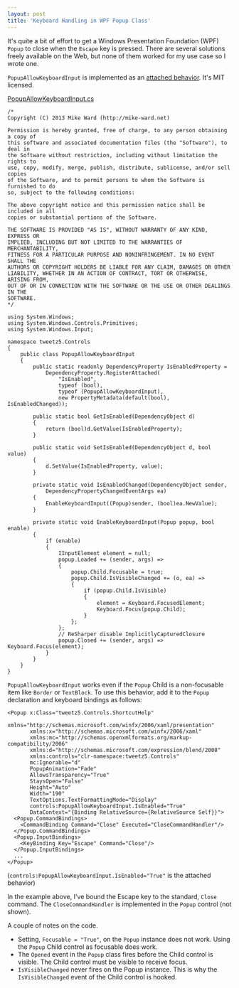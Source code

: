 ```yaml
---
layout: post
title: 'Keyboard Handling in WPF Popup Class'
---
```

It's quite a bit of effort to get a Windows Presentation Foundation (WPF) `Popup` to close when the `Escape` key is pressed. There are several solutions freely available on the Web, but none of them worked for my use case so I wrote one. 

`PopupAllowKeyboardInput` is implemented as an [attached behavior](http://msdn.microsoft.com/en-us/library/ms749011.aspx). It's MIT licensed.

[PopupAllowKeyboardInput.cs](https://gist.github.com/mike-ward/6672436)
    
    /*   
    Copyright (C) 2013 Mike Ward (http://mike-ward.net)  
      
    Permission is hereby granted, free of charge, to any person obtaining a copy of  
    this software and associated documentation files (the "Software"), to deal in   
    the Software without restriction, including without limitation the rights to   
    use, copy, modify, merge, publish, distribute, sublicense, and/or sell copies   
    of the Software, and to permit persons to whom the Software is furnished to do   
    so, subject to the following conditions:  
      
    The above copyright notice and this permission notice shall be included in all   
    copies or substantial portions of the Software.  
      
    THE SOFTWARE IS PROVIDED "AS IS", WITHOUT WARRANTY OF ANY KIND, EXPRESS OR   
    IMPLIED, INCLUDING BUT NOT LIMITED TO THE WARRANTIES OF MERCHANTABILITY,   
    FITNESS FOR A PARTICULAR PURPOSE AND NONINFRINGEMENT. IN NO EVENT SHALL THE   
    AUTHORS OR COPYRIGHT HOLDERS BE LIABLE FOR ANY CLAIM, DAMAGES OR OTHER   
    LIABILITY, WHETHER IN AN ACTION OF CONTRACT, TORT OR OTHERWISE, ARISING FROM,  
    OUT OF OR IN CONNECTION WITH THE SOFTWARE OR THE USE OR OTHER DEALINGS IN THE  
    SOFTWARE.  
    */  
      
    using System.Windows;  
    using System.Windows.Controls.Primitives;  
    using System.Windows.Input;  
      
    namespace tweetz5.Controls  
    {  
        public class PopupAllowKeyboardInput  
        {  
            public static readonly DependencyProperty IsEnabledProperty =   
                DependencyProperty.RegisterAttached(  
                    "IsEnabled",  
                    typeof (bool),  
                    typeof (PopupAllowKeyboardInput),  
                    new PropertyMetadata(default(bool), IsEnabledChanged));  
          
            public static bool GetIsEnabled(DependencyObject d)  
            {  
                return (bool)d.GetValue(IsEnabledProperty);  
            }  
      
            public static void SetIsEnabled(DependencyObject d, bool value)  
            {  
                d.SetValue(IsEnabledProperty, value);  
            }  
      
            private static void IsEnabledChanged(DependencyObject sender,   
                DependencyPropertyChangedEventArgs ea)  
            {  
                EnableKeyboardInput((Popup)sender, (bool)ea.NewValue);  
            }  
      
            private static void EnableKeyboardInput(Popup popup, bool enable)  
            {  
                if (enable)  
                {  
                    IInputElement element = null;  
                    popup.Loaded += (sender, args) =>  
                    {  
                        popup.Child.Focusable = true;  
                        popup.Child.IsVisibleChanged += (o, ea) =>  
                        {  
                            if (popup.Child.IsVisible)  
                            {  
                                element = Keyboard.FocusedElement;  
                                Keyboard.Focus(popup.Child);  
                            }  
                        };  
                    };  
                    // ReSharper disable ImplicitlyCapturedClosure  
                    popup.Closed += (sender, args) => Keyboard.Focus(element);  
                }  
            }  
        }  
    }

`PopupAllowKeyboardInput` works even if the `Popup` Child is a non-focusable item like `Border` or `TextBlock`. To use this behavior, add it to the `Popup` declaration and keyboard bindings as follows:
    
    <Popup x:Class="tweetz5.Controls.ShortcutHelp"  
           xmlns="http://schemas.microsoft.com/winfx/2006/xaml/presentation"  
           xmlns:x="http://schemas.microsoft.com/winfx/2006/xaml"  
           xmlns:mc="http://schemas.openxmlformats.org/markup-compatibility/2006"   
           xmlns:d="http://schemas.microsoft.com/expression/blend/2008"   
           xmlns:controls="clr-namespace:tweetz5.Controls"  
           mc:Ignorable="d"   
           PopupAnimation="Fade"  
           AllowsTransparency="True"  
           StaysOpen="False"  
           Height="Auto"   
           Width="190"  
           TextOptions.TextFormattingMode="Display"  
           controls:PopupAllowKeyboardInput.IsEnabled="True"  
           DataContext="{Binding RelativeSource={RelativeSource Self}}">  
      <Popup.CommandBindings>  
        <CommandBinding Command="Close" Executed="CloseCommandHandler"/>  
      </Popup.CommandBindings>  
      <Popup.InputBindings>  
        <KeyBinding Key="Escape" Command="Close"/>  
      </Popup.InputBindings>  
      ...  
    </Popup>

(`controls:PopupAllowKeyboardInput.IsEnabled="True"` is the attached behavior)

In the example above, I've bound the Escape key to the standard, `Close` command. The `CloseCommandHandler` is implemented in the `Popup` control (not shown).

A couple of notes on the code. 

  * Setting, `Focusable = "True"`, on the `Popup` instance does not work. Using the `Popup` Child control as focusable does work. 
  * The `Opened` event in the `Popup` class fires before the Child control is visible. The Child control must be visible to receive focus. 
  * `IsVisibleChanged` never fires on the Popup instance. This is why the `IsVisibleChanged` event of the Child control is hooked.
